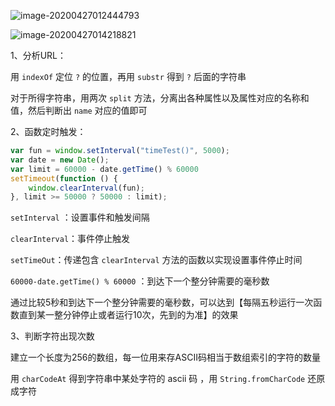 ![image-20200427012444793](C:\Users\12855\AppData\Roaming\Typora\typora-user-images\image-20200427012444793.png)

![image-20200427014218821](C:\Users\12855\AppData\Roaming\Typora\typora-user-images\image-20200427014218821.png)



1、分析URL：

用 `indexOf` 定位 `?` 的位置，再用 `substr` 得到 `?` 后面的字符串

对于所得字符串，用两次 `split` 方法，分离出各种属性以及属性对应的名称和值，然后判断出 `name` 对应的值即可



2、函数定时触发：

```javascript
var fun = window.setInterval("timeTest()", 5000);
var date = new Date();
var limit = 60000 - date.getTime() % 60000
setTimeout(function () {
    window.clearInterval(fun);
}, limit >= 50000 ? 50000 : limit);
```

`setInterval` ：设置事件和触发间隔

`clearInterval`：事件停止触发

`setTimeOut`：传递包含 `clearInterval` 方法的函数以实现设置事件停止时间

`60000-date.getTime() % 60000` ：到达下一个整分钟需要的毫秒数

通过比较5秒和到达下一个整分钟需要的毫秒数，可以达到【每隔五秒运行一次函数直到某一整分钟停止或者运行10次，先到的为准】的效果



3、判断字符出现次数

建立一个长度为256的数组，每一位用来存ASCII码相当于数组索引的字符的数量

用 `charCodeAt` 得到字符串中某处字符的 ascii 码 ，用 `String.fromCharCode` 还原成字符

